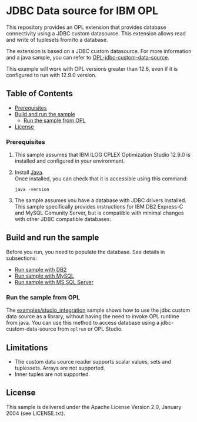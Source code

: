 # JDBC Data source for IBM OPL

This repository provides an OPL extension that provides database connectivity using a JDBC custom datasource.
This extension allows read and write of tuplesets from/to a database.

The extension is based on a JDBC custom datasource. For more information and a java sample,
you can refer to [OPL-jdbc-custom-data-source](https://github.com/IBMDecisionOptimization/OPL-jdbc-custom-data-source/).


This example will work with OPL versions greater than 12.6, even if it is configured to run with 12.9.0 version.


## Table of Contents
   - [Prerequisites](#prerequisites)
   - [Build and run the sample](#build-and-run-the-sample)
      - [Run the sample from OPL](#run-the-sample-from-opl)
   - [License](#license)   
   
### Prerequisites

1. This sample assumes that IBM ILOG CPLEX Optimization Studio 12.9.0 is
   installed and configured in your environment.

2. Install [Java](http://www.oracle.com/technetwork/java/javase/downloads/jdk8-downloads-2133151.html).  
   Once installed, you can check that it is accessible using this command:

	```
	java -version
	```

3. The sample assumes you have a database with JDBC drivers installed. This
   sample specifically provides instructions for IBM DB2 Express-C and
   MySQL Comunity Server, but is compatible with minimal changes with other JDBC
   compatible databases.

## Build and run the sample

Before you run, you need to populate the database. See details in subsections:

- [Run sample with DB2](README.DB2.md)
- [Run sample with MySQL](README.MySQL.md)
- [Run sample with MS SQL Server](README.SQLServer.md)


### Run the sample from OPL

The [examples/studio_integration](examples/studio_integration) sample shows how to
use the jdbc custom data source as a library, without having the need to
invoke OPL runtime from java. You can use this method to access database
using a jdbc-custom-data-source from `oplrun` or OPL Studio.


## Limitations

* The custom data source reader supports scalar values, sets and tuplessets. Arrays are not supported.
* Inner tuples are not supported.

## License

This sample is delivered under the Apache License Version 2.0, January 2004 (see LICENSE.txt).
